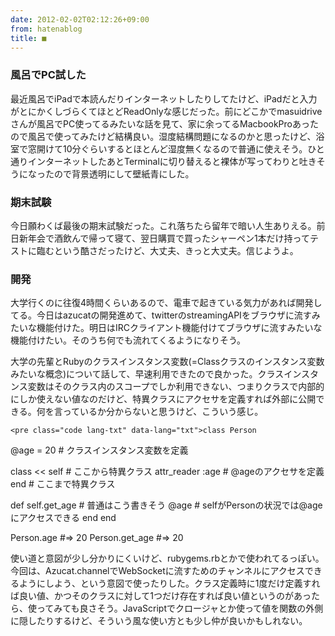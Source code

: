 ```yaml
---
date: 2012-02-02T02:12:26+09:00
from: hatenablog
title: ■
---
```



<div class="section">
    <h3>風呂でPC試した</h3>
    <p>最近風呂でiPadで本読んだりインターネットしたりしてたけど、iPadだと入力がとにかくしづらくてほとどReadOnlyな感じだった。前にどこかでmasuidriveさんが風呂でPC使ってるみたいな話を見て、家に余ってるMacbookProあったので風呂で使ってみたけど結構良い。湿度結構問題になるのかと思ったけど、浴室で窓開けて10分ぐらいするとほとんど湿度無くなるので普通に使えそう。ひと通りインターネットしたあとTerminalに切り替えると裸体が写ってわりと吐きそうになったので背景透明にして壁紙青にした。</p>

</div>
<div class="section">
    <h3>期末試験</h3>
    <p>今日願わくば最後の期末試験だった。これ落ちたら留年で暗い人生ありえる。前日新年会で酒飲んで帰って寝て、翌日購買で買ったシャーペン1本だけ持ってテストに臨むという酷さだったけど、大丈夫、きっと大丈夫。信じようよ。</p>

</div>
<div class="section">
    <h3>開発</h3>
    <p>大学行くのに往復4時間くらいあるので、電車で起きている気力があれば開発してる。今日はazucatの開発進めて、twitterのstreamingAPIをブラウザに流すみたいな機能付けた。明日はIRCクライアント機能付けてブラウザに流すみたいな機能付けたい。そのうち何でも流れてくるようになりそう。</p>
<p>大学の先輩とRubyのクラスインスタンス変数(=Classクラスのインスタンス変数みたいな概念)について話して、早速利用できたので良かった。クラスインスタンス変数はそのクラス内のスコープでしか利用できない、つまりクラスで内部的にしか使えない値なのだけど、特異クラスにアクセサを定義すれば外部に公開できる。何を言っているか分からないと思うけど、こういう感じ。</p>

    <pre class="code lang-txt" data-lang="txt">class Person
  @age = 20 # クラスインスタンス変数を定義

  class &lt;&lt; self       # ここから特異クラス
    attr_reader :age  # @ageのアクセサを定義
  end                 # ここまで特異クラス

  def self.get_age    # 普通はこう書きそう
    @age              # selfがPersonの状況では@ageにアクセスできる
  end
end

Person.age     #=&gt; 20
Person.get_age #=&gt; 20</pre>
<p>使い道と意図が少し分かりにくいけど、rubygems.rbとかで使われてるっぽい。今回は、Azucat.channelでWebSocketに流すためのチャンネルにアクセスできるようにしよう、という意図で使ったりした。クラス定義時に1度だけ定義すれば良い値、かつそのクラスに対して1つだけ存在すれば良い値というのがあったら、使ってみても良さそう。JavaScriptでクロージャとか使って値を関数の外側に隠したりするけど、そういう風な使い方とも少し仲が良いかもしれない。</p>

</div>
